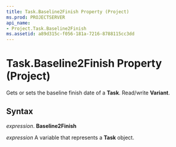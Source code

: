 ```yaml
---
title: Task.Baseline2Finish Property (Project)
ms.prod: PROJECTSERVER
api_name:
- Project.Task.Baseline2Finish
ms.assetid: a89d315c-f056-181a-7216-8788115cc3dd
---
```



# Task.Baseline2Finish Property (Project)

Gets or sets the baseline finish date of a  **Task**. Read/write **Variant**.


## Syntax

 _expression_. **Baseline2Finish**

 _expression_ A variable that represents a **Task** object.


